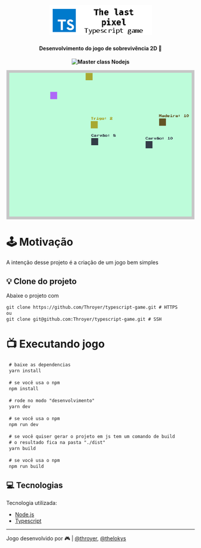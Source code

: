<h1 align="center">
    <img src="../assets/the_last_pixel.png" alt="Typescript" height="80"/>
</h1>

<h4 align="center">
   Desenvolvimento do jogo de sobrevivência 2D 👾
</h4>

<h4/>
<p align="center">
  <img src="https://img.shields.io/badge/TheLastPixel%20-Game-blue" alt="Master class Nodejs"/>
<p/>

<p align="center">
  <img align="center" src="../assets/game.PNG" height="400px" />
</p>

# 🕹️ Motivação
A intenção desse projeto é a criação de um jogo bem simples

## :bulb: Clone do projeto
Abaixe o projeto com 
```shell
git clone https://github.com/Throyer/typescript-game.git # HTTPS
ou
git clone git@github.com:Throyer/typescript-game.git # SSH
```

# 📺 Executando jogo
```shell
 # baixe as dependencias
 yarn install 

 # se você usa o npm
 npm install

 # rode no modo "desenvolvimento"
 yarn dev

 # se você usa o npm
 npm run dev

 # se você quiser gerar o projeto em js tem um comando de build
 # o resultado fica na pasta "./dist"
 yarn build

 # se você usa o npm
 npm run build
```
 
## :computer: Tecnologias
  
Tecnologia utilizada:
- [Node.js](https://nodejs.org/en/)
- [Typescript](https://www.typescriptlang.org/)
---
Jogo desenvolvido por 🎮 | [@throyer](https://github.com/Throyer), [@thelokys](https://github.com/thelokys)
